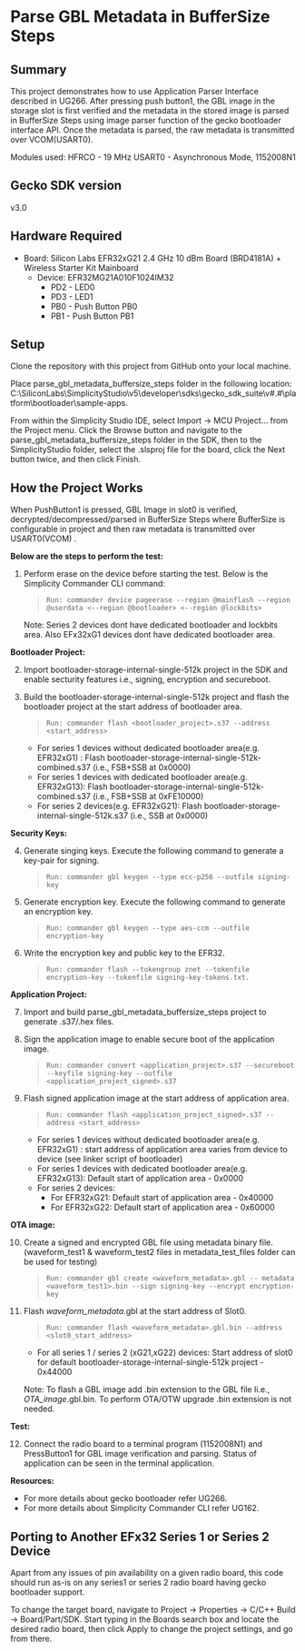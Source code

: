 
# Parse GBL Metadata in BufferSize Steps #

## Summary ##

This project demonstrates how to use Application Parser Interface described in UG266. 
After pressing push button1, the GBL image in the storage slot  is first verified and the metadata in the stored image is parsed in BufferSize Steps using image parser function of the gecko bootloader interface API. Once the metadata is parsed, the raw metadata is transmitted over VCOM(USART0).

Modules used:
HFRCO  - 19 MHz
USART0 - Asynchronous Mode, 1152008N1

## Gecko SDK version ##

v3.0

## Hardware Required ##

* Board:  Silicon Labs EFR32xG21 2.4 GHz 10 dBm Board (BRD4181A) + 
        Wireless Starter Kit Mainboard
	* Device: EFR32MG21A010F1024IM32
		* PD2 - LED0
		* PD3 - LED1
		* PB0 - Push Button PB0
		* PB1 - Push Button PB1

## Setup ##

Clone the repository with this project from GitHub onto your local machine.

Place parse_gbl_metadata_buffersize_steps folder in the following location: 
C:\SiliconLabs\SimplicityStudio\v5\developer\sdks\gecko_sdk_suite\v#.#\platform\bootloader\sample-apps.

From within the Simplicity Studio IDE, select Import -> MCU Project... from the Project menu. Click the Browse button and navigate to the parse_gbl_metadata_buffersize_steps folder in the SDK, then to the SimplicityStudio folder, select the .slsproj file for the board, click the Next button twice, and then click Finish.

## How the Project Works ##

When PushButton1 is pressed, GBL Image in slot0 is verified, decrypted/decompressed/parsed in BufferSize Steps where BufferSize is configurable in project and then raw metadata is transmitted over USART0(VCOM) .

**Below are the steps to perform the test:**

 1. Perform erase on the device before starting the test. 
   Below is the Simplicity Commander CLI command:
    >     Run: commander device pageerase --region @mainflash --region @userdata <--region @bootloader> <--region @lockbits>

    Note: Series 2 devices dont have dedicated bootloader and lockbits area. Also EFx32xG1 devices dont have dedicated bootloader area.

**Bootloader Project:**

 2. Import bootloader-storage-internal-single-512k project in the SDK and enable secturity features i.e., signing, encryption and secureboot. 
 
 3. Build the bootloader-storage-internal-single-512k project and flash the bootloader project at the start address of bootloader area.
    >     Run: commander flash <bootloader_project>.s37 --address <start_address>
    
    * For series 1 devices without dedicated bootloader area(e.g. EFR32xG1) : Flash bootloader-storage-internal-single-512k-combined.s37 (i.e., FSB+SSB at 0x0000) 
    * For series 1 devices with dedicated bootloader area(e.g. EFR32xG13): Flash bootloader-storage-internal-single-512k-combined.s37 (i.e., FSB+SSB at 0xFE10000) 
    * For series 2 devices(e.g. EFR32xG21):  Flash bootloader-storage-internal-single-512k.s37 (i.e., SSB at 0x0000) 
 
**Security Keys:**

 4. Generate singing keys. Execute the following command to generate a key-pair for signing.
    >     Run: commander gbl keygen --type ecc-p256 --outfile signing-key

 5. Generate encryption key. Execute the following command to generate an encryption key.
    >     Run: commander gbl keygen --type aes-ccm --outfile encryption-key

 6. Write the encryption key and public key to the EFR32.
    >     Run: commander flash --tokengroup znet --tokenfile encryption-key --tokenfile signing-key-tokens.txt.

**Application Project:**
 
 7. Import and build parse_gbl_metadata_buffersize_steps project to generate .s37/.hex files.
 
 8. Sign the application image to enable secure boot of the application image.
    >     Run: commander convert <application_project>.s37 --secureboot --keyfile signing-key --outfile <application_project_signed>.s37
	
 9. Flash signed application image at the start address of application area.
    >     Run: commander flash <application_project_signed>.s37 --address <start_address>
    - For series 1 devices without dedicated bootloader area(e.g. EFR32xG1) : start address of application area varies from device to device (see linker script of bootloader)
    - For series 1 devices with dedicated bootloader area(e.g. EFR32xG13): Default start of application area - 0x0000
    - For series 2 devices:  
        * For EFR32xG21: Default start of application area -  0x40000
        * For EFR32xG22: Default start of application area -  0x60000
       
**OTA image:**

 10. Create a signed and encrypted GBL file using metadata binary file. (waveform_test1 & waveform_test2 files in metadata_test_files folder can be used for testing)
     >     Run: commander gbl create <waveform_metadata>.gbl -- metadata <waveform_test1>.bin --sign signing-key --encrypt encryption-key

 11. Flash *waveform_metadata*.gbl at the start address of Slot0.
     >     Run: commander flash <waveform_metadata>.gbl.bin --address <slot0_start_address>
     * For all series 1 / series 2 (xG21,xG22) devices: Start address of slot0 for default bootloader-storage-internal-single-512k project - 0x44000
     
     Note: To flash a GBL image add .bin extension to the GBL file Ii.e., *OTA_image*.gbl.bin. To perform OTA/OTW upgrade .bin extension is not needed.

**Test:**

 12. Connect the radio board to a terminal program (1152008N1) and PressButton1 for GBL image verification and parsing. Status of application can be seen in the terminal application.
 
**Resources:**
  
 * For more details about gecko bootloader refer UG266.
 * For more details about Simplicity Commander CLI refer UG162.
    
## Porting to Another EFx32 Series 1 or Series 2 Device ##

Apart from any issues of pin availability on a given radio board, this code should run as-is on any series1 or series 2 radio board having gecko bootloader support.

To change the target board, navigate to Project -> Properties -> C/C++ Build -> Board/Part/SDK. Start typing in the Boards
search box and locate the desired radio board, then click Apply to change the project settings, and go from there.